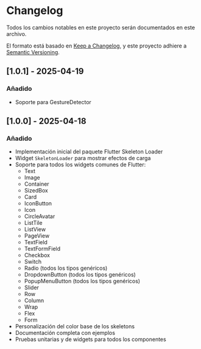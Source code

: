 # Changelog

Todos los cambios notables en este proyecto serán documentados en este archivo.

El formato está basado en [Keep a Changelog](https://keepachangelog.com/es/1.0.0/),
y este proyecto adhiere a [Semantic Versioning](https://semver.org/spec/v2.0.0.html).

## [1.0.1] - 2025-04-19

### Añadido
- Soporte para GestureDetector

## [1.0.0] - 2025-04-18

### Añadido
- Implementación inicial del paquete Flutter Skeleton Loader
- Widget `SkeletonLoader` para mostrar efectos de carga
- Soporte para todos los widgets comunes de Flutter:
  - Text
  - Image
  - Container
  - SizedBox
  - Card
  - IconButton
  - Icon
  - CircleAvatar
  - ListTile
  - ListView
  - PageView
  - TextField
  - TextFormField
  - Checkbox
  - Switch
  - Radio (todos los tipos genéricos)
  - DropdownButton (todos los tipos genéricos)
  - PopupMenuButton (todos los tipos genéricos)
  - Slider
  - Row
  - Column
  - Wrap
  - Flex
  - Form
- Personalización del color base de los skeletons
- Documentación completa con ejemplos
- Pruebas unitarias y de widgets para todos los componentes
